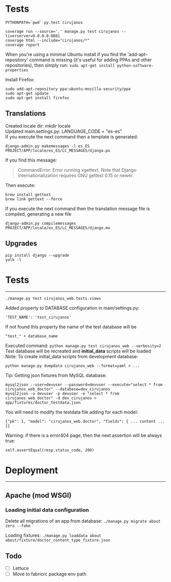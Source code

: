 # Tests

```
PYTHONPATH=`pwd` py.test cirujanos

coverage run --source='.' manage.py test cirujanos --liverserver=0.0.0.0:8081
coverage html --include="cirujanos/*"
coverage report
```

When you're using a minimal Ubuntu install if you find the
'add-apt-repository' command is missing (it's useful for adding PPAs and other
repositories), then simply run:
`sudo apt-get install python-software-properties`

Install Firefox:

```
sudo add-apt-repository ppa:ubuntu-mozilla-security/ppa
sudo apt-get update
sudo apt-get install firefox
```


## Translations

Created locale dir: mkdir locale  
Updated main.settings.py: LANGUAGE_CODE = "es-es"  
If you execute the next command then a template is generated: 

```
django-admin.py makemessages -l es_ES  
PROJECT/APP/locale/es_ES/LC_MESSAGES/django.po
```

If you find this message:
> CommandError: Error running xgettext. Note that Django internationalization
  requires GNU gettext 0.15 or newer.
  
Then execute:

```
brew install gettext
brew link gettext --force
```

If you execute the next command then the translation message file is compiled,
generating a new file

```
django-admin.py compilemessages
PROJECT/APP/locale/es_ES/LC_MESSAGES/django.mo
```

## Upgrades

```
pip install django --upgrade
yolk -l
```

# Tests
- - -

```
./manage.py test cirujanos_web.tests.views
```

Added property to DATABASE configuration in main/settings.py:

```
'TEST_NAME': 'test_cirujanos'
```

If not found this property the name of the test database will be

```
"test_" + database_name
```

Executed command: `python manage.py test cirujanos_web --verbosity=2`  
Test database will be recreated and **initial_data** scripts will be loaded  
Note: To create initial_data scripts from development database:

```
python manage.py dumpdata cirujanos_web --format=yaml > ...
```

Tip: Getting json fixtures from MySQL database:

```
mysql2json --user=devuser --password=devuser --execute="select * from cirujanos_web_doctor" --database=dev_cirujanos
mysql2json -u devuser -p devuser -e "select * from cirujanos_web_doctor" -d dev_cirujanos > app/fixtures/doctor_testdata.json
```

You will need to modify the testdata file adding for each model:

```
{"pk": 1, "model": "cirujanos_web.doctor", "fields": { ... content ... }}
```

Warning: if there is a error404 page, then the next assertion will be always true:

```
self.assertEqual(resp.status_code, 200)
```

# Deployment
- - -
## Apache (mod WSGI)

### Loading initial data configuration

Delete all migrations of an app from database:
`./manage.py migrate about zero --fake`

Loading fixtures:
`./manage.py loaddata about about/fixture/doctor_content_type_fixture.json`


## Todo

- [ ] Lettuce
- [ ] Move to fabricrc package env path
